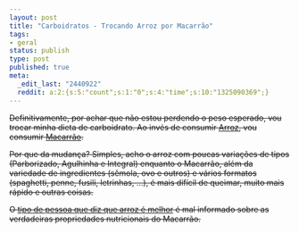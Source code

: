```yaml
---
layout: post
title: "Carboidratos - Trocando Arroz por Macarrão"
tags:
- geral
status: publish
type: post
published: true
meta:
  _edit_last: "2440922"
  reddit: a:2:{s:5:"count";s:1:"0";s:4:"time";s:10:"1325090369";}
---
```

<del datetime="2009-05-27T20:02:21+00:00">Definitivamente, por achar que não estou perdendo o peso esperado, vou trocar minha dieta de carboidrato. Ao invés de consumir [Arroz](http://pt.wikipedia.org/wiki/Arroz), vou consumir [Macarrão](http://pt.wikipedia.org/wiki/Macarrão).</del>

<del datetime="2009-05-27T20:02:21+00:00">Por que da mudança? Simples, acho o arroz com poucas variações de tipos (Parborizado, Agulhinha e Integral) enquanto o Macarrão, além da variedade de ingredientes (sêmola, ovo e outros) e vários formatos (spaghetti, penne, fusili, letrinhas, ...), é mais difícil de queimar, muito mais rápido e outras coisas.</del>

<del datetime="2009-05-27T20:02:21+00:00">O [tipo de pessoa que diz que arroz é melhor](http://twitter.com/lsdr/status/1477534632) é mal informado sobre as verdadeiras propriedades nutricionais do Macarrão.</del>
